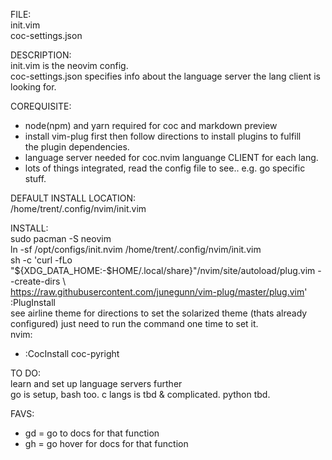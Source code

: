 FILE:  
init.vim  
coc-settings.json

DESCRIPTION:  
init.vim is the neovim config.  
coc-settings.json specifies info about the language server the lang client is  
looking for.  

COREQUISITE:  
* node(npm) and yarn required for coc and markdown preview
* install vim-plug first then follow directions to install plugins to fulfill  
  the plugin dependencies.  
* language server needed for coc.nvim languange CLIENT for each lang.  
* lots of things integrated, read the config file to see.. e.g. go specific stuff.  

DEFAULT INSTALL LOCATION:  
/home/trent/.config/nvim/init.vim  

INSTALL:  
sudo pacman -S neovim  
ln -sf /opt/configs/init.nvim /home/trent/.config/nvim/init.vim  
sh -c 'curl -fLo "${XDG_DATA_HOME:-$HOME/.local/share}"/nvim/site/autoload/plug.vim --create-dirs \  
       https://raw.githubusercontent.com/junegunn/vim-plug/master/plug.vim'  
:PlugInstall  
see airline theme for directions to set the solarized theme (thats already  
configured) just need to run the command one time to set it.  
nvim:  
  * :CocInstall coc-pyright  

TO DO:  
learn and set up language servers further  
go is setup, bash too. c langs is tbd & complicated. python tbd.  

FAVS:  
  * gd = go to docs for that function  
  * gh = go hover for docs for that function  

